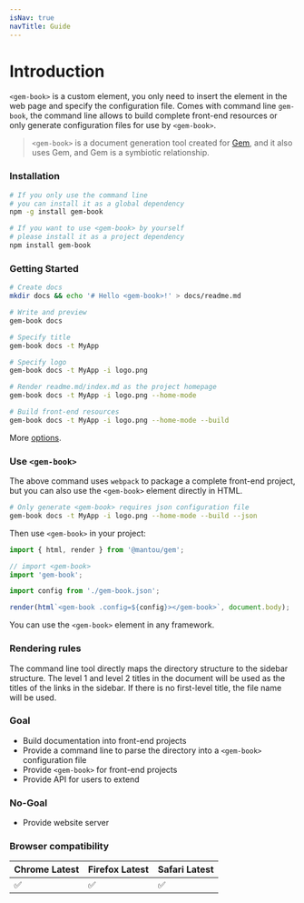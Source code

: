 ```yaml
---
isNav: true
navTitle: Guide
---
```


# Introduction

`<gem-book>` is a custom element, you only need to insert the element in the web page and specify the configuration file. Comes with command line `gem-book`, the command line allows to build complete front-end resources or only generate configuration files for use by `<gem-book>`.

> `<gem-book>` is a document generation tool created for [Gem](https://github.com/mantou132/gem), and it also uses Gem, and Gem is a symbiotic relationship.

### Installation

```bash
# If you only use the command line
# you can install it as a global dependency
npm -g install gem-book

# If you want to use <gem-book> by yourself
# please install it as a project dependency
npm install gem-book

```

### Getting Started

```bash
# Create docs
mkdir docs && echo '# Hello <gem-book>!' > docs/readme.md

# Write and preview
gem-book docs

# Specify title
gem-book docs -t MyApp

# Specify logo
gem-book docs -t MyApp -i logo.png

# Render readme.md/index.md as the project homepage
gem-book docs -t MyApp -i logo.png --home-mode

# Build front-end resources
gem-book docs -t MyApp -i logo.png --home-mode --build

```

More [options](./003-cli.md).

### Use `<gem-book>`

The above command uses `webpack` to package a complete front-end project, but you can also use the `<gem-book>` element directly in HTML.

```bash
# Only generate <gem-book> requires json configuration file
gem-book docs -t MyApp -i logo.png --home-mode --build --json
```

Then use `<gem-book>` in your project:

```js
import { html, render } from '@mantou/gem';

// import <gem-book>
import 'gem-book';

import config from './gem-book.json';

render(html`<gem-book .config=${config}></gem-book>`, document.body);
```

You can use the `<gem-book>` element in any framework.

### Rendering rules

The command line tool directly maps the directory structure to the sidebar structure. The level 1 and level 2 titles in the document will be used as the titles of the links in the sidebar. If there is no first-level title, the file name will be used.

### Goal

- Build documentation into front-end projects
- Provide a command line to parse the directory into a `<gem-book>` configuration file
- Provide `<gem-book>` for front-end projects
- Provide API for users to extend

### No-Goal

- Provide website server

### Browser compatibility

| Chrome Latest | Firefox Latest | Safari Latest |
| ------------- | -------------- | ------------- |
| ✅            | ✅             | ✅            |
